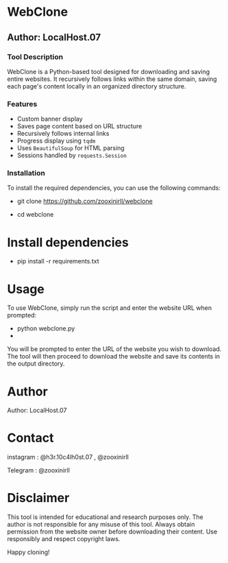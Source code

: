 # WebClone

## Author: LocalHost.07

### Tool Description
WebClone is a Python-based tool designed for downloading and saving entire websites. It recursively follows links within the same domain, saving each page's content locally in an organized directory structure.

### Features
- Custom banner display
- Saves page content based on URL structure
- Recursively follows internal links
- Progress display using `tqdm`
- Uses `BeautifulSoup` for HTML parsing
- Sessions handled by `requests.Session`

### Installation

To install the required dependencies, you can use the following commands:

* git clone https://github.com/zooxinirll/webclone
 
* cd webclone

# Install dependencies

* pip install -r requirements.txt

# Usage
To use WebClone, simply run the script and enter the website URL when prompted:

* python webclone.py
* 
You will be prompted to enter the URL of the website you wish to download. The tool will then proceed to download the website and save its contents in the output directory.

# Author 

Author: LocalHost.07

# Contact 

instagram : @h3r.10c4lh0st.07 , @zooxinirll

Telegram : @zooxinirll

# Disclaimer 

This tool is intended for educational and research purposes only. The author is not responsible for any misuse of this tool. Always obtain permission from the website owner before downloading their content. Use responsibly and respect copyright laws.

Happy cloning!
